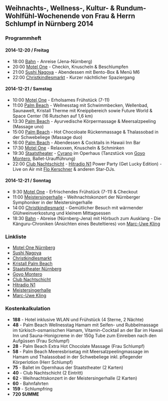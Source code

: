 
## Weihnachts-, Wellness-, Kultur- & Rundum-Wohlfühl-Wochenende von Frau & Herrn Schlumpf in Nürnberg 2014

### Programmheft

#### 2014-12-20 / Freitag

- 18:00 [Bahn](http://www.bahn.de/) - Anreise (Jena-Nürnberg)
- 20:00 [Motel One](http://www.motel-one.com/de/hotels/nuernberg/hotel-nuernberg-city/) - Checkin, Knuscheln & Beschlumpfen
- 21:00 [Sushi Nagoya](http://www.sushi-nagoya.com/) - Abendessen mit Bento-Box & Menü M6
- 22:00 [Christkindlesmarkt](http://www.christkindlesmarkt.de) - Kurzer nächtlicher Spaziergang

#### 2014-12-21 / Samstag

- 10:00 [Motel One](http://www.motel-one.com/de/hotels/nuernberg/hotel-nuernberg-city/) - Erholsames Frühstück (7-11)
- 11:00 [Palm Beach](http://www.palm-beach.de/) - Wellnesstag mit Schwimmbecken, Wellenbad, Saunawelt, Kristall Therme mit Kneippbereich sowie Future World & Space Center (16 Rutschen auf 1,6 km)
- 13:30 [Palm Beach](http://www.palm-beach.de/) - Ayurvedische Körpermassage & Meersalzpeeling (Massage uno)
- 15:00 [Palm Beach](http://www.palm-beach.de/) - Hot Chocoloate Rückenmassage & Thalassobad in der Schwebeliege (Massage duo)
- 16:00 [Palm Beach](http://www.palm-beach.de/) - Abendessen & Cocktails in Hawaii Inn Bar
- 17:30 [Motel One](http://www.motel-one.com/de/hotels/nuernberg/hotel-nuernberg-city/) - Relaxxxen, Knuscheln & Schminken
- 19:30 [Staatstheater](http://www.staatstheater-nuernberg.de/) - [Cyrano](http://www.staatstheater-nuernberg.de/index.php?page=ballett,veranstaltung,cyrano_ua_,87858) im Operhaus (Tanzstück von [Goyo Montero](http://www.goyo-montero.com/), Ballet-Uraufführung) 
- 22:00 [Club Nachtschicht](http://www.nachtschicht-nuernberg.de/) - [Hitradio N1](http://www.hitradion1.de/index.php) Power Party (Get Lucky Edition) - Live on Air mit [Flo Kerschner](https://www.facebook.com/flokerschnershow) & anderen Star-DJs. 

#### 2014-12-21 / Sonntag

- 9:30 [Motel One](http://www.motel-one.com/de/hotels/nuernberg/hotel-nuernberg-city/) - Erfrischendes Frühstück (7-11) & Checkout
- 11:00 [Meistersingerhalle](http://www.meistersingerhalle.nuernberg.de) - Weihnachtskonzert der Nürnberger Symphoniker in der Meistersingerhalle
- 14:00 [Christkindlesmarkt](http://www.christkindlesmarkt.de) - Gemütlicher Besuch mit wärmender Glühweinverkostung und kleinem Mittagsessen
- 18:30 [Bahn](http://www.bahn.de/) - Abreise (Nürnberg-Jena) mit Hörbuch zum Ausklang - Die Känguru-Chroniken (Ansichten eines Beuteltieres) von [Marc-Uwe Kling](http://www.marcuwekling.de/)

### Linkliste

- [Motel One Nürnberg](http://www.motel-one.com/de/hotels/nuernberg/hotel-nuernberg-city/)
- [Sushi Nagoya](http://www.sushi-nagoya.com/)
- [Christkindlesmarkt](http://www.christkindlesmarkt.de)
- [Kristall Palm Beach](http://www.palm-beach.de/)
- [Staatstheater Nürnberg](http://www.staatstheater-nuernberg.de/)
- [Goyo Montero](http://www.goyo-montero.com/)
- [Club Nachtschicht](http://www.nachtschicht-nuernberg.de/)
- [Hitradio N1](http://www.hitradion1.de/index.php)
- [Meistersingerhalle](http://www.meistersingerhalle.nuernberg.de)
- [Marc-Uwe Kling](http://www.marcuwekling.de/)

### Kostenkalkulation

- **188** - Hotel inklusive WLAN und Frühstück (4 Sterne, 2 Nächte)
- **48** - Palm Beach Wellnesstag Hamam mit Seifen- und Rubbelmassage im türkisch-osmanischen Hamam, Vitamin-Cocktail an der Bar im Hawaii Inn und Sauna-Honigcreme in der 150g Tube zum Einreiben nach den Aufgüssen (Frau Schlumpf)
- **28** - Palm Beach Extra Hot Chocolate Massage (Frau Schlumpf)
- **58** - Palm Beach Meeresbrisetag mit Meersalzpeelingmassage im Hamam und Thalassobad in der Schwebeliege inkl. pflegender Körperlotion (Herr Schlumpf)
- **75** - Ballet im Opernhaus der Staatstheater (2 Karten)
- **40** - Club Nachtschicht (2 Eintritt)
- **62** - Weihnachtskonzert in der Meistersingerhalle (2 Karten)
- **60** - Bahnfahrten
- **159** - Schlumpfring
- **720 SUMME**